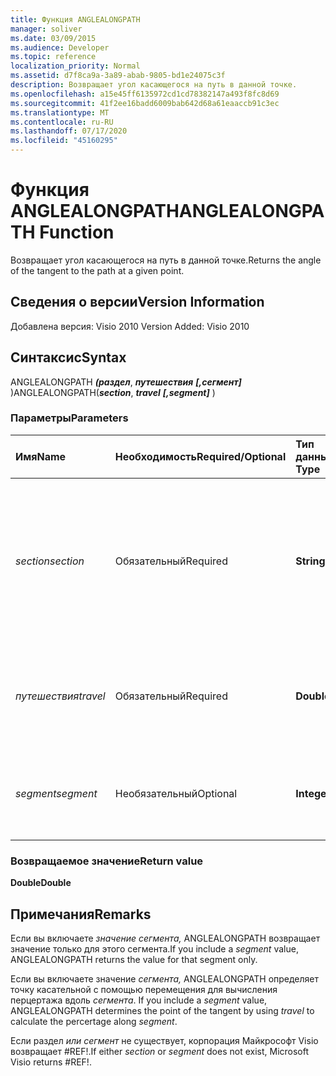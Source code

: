 ```yaml
---
title: Функция ANGLEALONGPATH
manager: soliver
ms.date: 03/09/2015
ms.audience: Developer
ms.topic: reference
localization_priority: Normal
ms.assetid: d7f8ca9a-3a89-abab-9805-bd1e24075c3f
description: Возвращает угол касающегося на путь в данной точке.
ms.openlocfilehash: a15e45ff6135972cd1cd78382147a493f8fc8d69
ms.sourcegitcommit: 41f2ee16badd6009bab642d68a61eaaccb91c3ec
ms.translationtype: MT
ms.contentlocale: ru-RU
ms.lasthandoff: 07/17/2020
ms.locfileid: "45160295"
---
```

# <a name="anglealongpath-function"></a><span data-ttu-id="b69b0-103">Функция ANGLEALONGPATH</span><span class="sxs-lookup"><span data-stu-id="b69b0-103">ANGLEALONGPATH Function</span></span>

<span data-ttu-id="b69b0-104">Возвращает угол касающегося на путь в данной точке.</span><span class="sxs-lookup"><span data-stu-id="b69b0-104">Returns the angle of the tangent to the path at a given point.</span></span>
  
## <a name="version-information"></a><span data-ttu-id="b69b0-105">Сведения о версии</span><span class="sxs-lookup"><span data-stu-id="b69b0-105">Version Information</span></span>

<span data-ttu-id="b69b0-106">Добавлена версия: Visio 2010
</span><span class="sxs-lookup"><span data-stu-id="b69b0-106">Version Added: Visio 2010</span></span> 
  
## <a name="syntax"></a><span data-ttu-id="b69b0-107">Синтаксис</span><span class="sxs-lookup"><span data-stu-id="b69b0-107">Syntax</span></span>

<span data-ttu-id="b69b0-108">ANGLEALONGPATH ***(раздел***, ***путешествия*** ***[,сегмент]*** )</span><span class="sxs-lookup"><span data-stu-id="b69b0-108">ANGLEALONGPATH(***section***, ***travel*** ***[,segment]*** )</span></span> 
  
### <a name="parameters"></a><span data-ttu-id="b69b0-109">Параметры</span><span class="sxs-lookup"><span data-stu-id="b69b0-109">Parameters</span></span>

|<span data-ttu-id="b69b0-110">**Имя**</span><span class="sxs-lookup"><span data-stu-id="b69b0-110">**Name**</span></span>|<span data-ttu-id="b69b0-111">**Необходимость**</span><span class="sxs-lookup"><span data-stu-id="b69b0-111">**Required/Optional**</span></span>|<span data-ttu-id="b69b0-112">**Тип данных**</span><span class="sxs-lookup"><span data-stu-id="b69b0-112">**Data Type**</span></span>|<span data-ttu-id="b69b0-113">**Описание**</span><span class="sxs-lookup"><span data-stu-id="b69b0-113">**Description**</span></span>|
|:-----|:-----|:-----|:-----|
| <span data-ttu-id="b69b0-114">_section_</span><span class="sxs-lookup"><span data-stu-id="b69b0-114">_section_</span></span> <br/> |<span data-ttu-id="b69b0-115">Обязательный</span><span class="sxs-lookup"><span data-stu-id="b69b0-115">Required</span></span>  <br/> |<span data-ttu-id="b69b0-116">**String**</span><span class="sxs-lookup"><span data-stu-id="b69b0-116">**String**</span></span> <br/> |<span data-ttu-id="b69b0-117">Раздел Геометрия, который представляет путь, заданный ссылкой на его ячейку Path (например, Geometry1.Path).</span><span class="sxs-lookup"><span data-stu-id="b69b0-117">The Geometry section that represents the path, specified by a reference to its Path cell (for example, Geometry1.Path).</span></span>  <br/> |
| <span data-ttu-id="b69b0-118">_путешествия_</span><span class="sxs-lookup"><span data-stu-id="b69b0-118">_travel_</span></span> <br/> |<span data-ttu-id="b69b0-119">Обязательный</span><span class="sxs-lookup"><span data-stu-id="b69b0-119">Required</span></span>  <br/> |<span data-ttu-id="b69b0-120">**Double**</span><span class="sxs-lookup"><span data-stu-id="b69b0-120">**Double**</span></span> <br/> |<span data-ttu-id="b69b0-121">Процент по пути от точки начала до конца.</span><span class="sxs-lookup"><span data-stu-id="b69b0-121">The percentage along the path from begin point to end point.</span></span> <span data-ttu-id="b69b0-122">Должно быть от 0 до 1.</span><span class="sxs-lookup"><span data-stu-id="b69b0-122">Must be between 0 and 1.</span></span>  <br/> |
| <span data-ttu-id="b69b0-123">_segment_</span><span class="sxs-lookup"><span data-stu-id="b69b0-123">_segment_</span></span> <br/> |<span data-ttu-id="b69b0-124">Необязательный</span><span class="sxs-lookup"><span data-stu-id="b69b0-124">Optional</span></span>  <br/> |<span data-ttu-id="b69b0-125">**Integer**</span><span class="sxs-lookup"><span data-stu-id="b69b0-125">**Integer**</span></span> <br/> |<span data-ttu-id="b69b0-126">1-й сегмент пути для вычисления касающегося угла.</span><span class="sxs-lookup"><span data-stu-id="b69b0-126">The 1-based segment of the path at which to calculate the tangent angle.</span></span>  <br/> |
   
### <a name="return-value"></a><span data-ttu-id="b69b0-127">Возвращаемое значение</span><span class="sxs-lookup"><span data-stu-id="b69b0-127">Return value</span></span>

 <span data-ttu-id="b69b0-128">**Double**</span><span class="sxs-lookup"><span data-stu-id="b69b0-128">**Double**</span></span>
  
## <a name="remarks"></a><span data-ttu-id="b69b0-129">Примечания</span><span class="sxs-lookup"><span data-stu-id="b69b0-129">Remarks</span></span>

<span data-ttu-id="b69b0-130">Если вы включаете  _значение сегмента,_ ANGLEALONGPATH возвращает значение только для этого сегмента.</span><span class="sxs-lookup"><span data-stu-id="b69b0-130">If you include a  _segment_ value, ANGLEALONGPATH returns the value for that segment only.</span></span> 
  
<span data-ttu-id="b69b0-131">Если вы включаете значение _сегмента,_ ANGLEALONGPATH определяет точку касательной с помощью перемещения для вычисления перцертажа вдоль _сегмента_. </span><span class="sxs-lookup"><span data-stu-id="b69b0-131">If you include a  _segment_ value, ANGLEALONGPATH determines the point of the tangent by using  _travel_ to calculate the percertage along  _segment_.</span></span>
  
<span data-ttu-id="b69b0-132">Если раздел _или_ _сегмент_ не существует, корпорация Майкрософт Visio возвращает #REF!.</span><span class="sxs-lookup"><span data-stu-id="b69b0-132">If either  _section_ or  _segment_ does not exist, Microsoft Visio returns #REF!.</span></span> 
  

